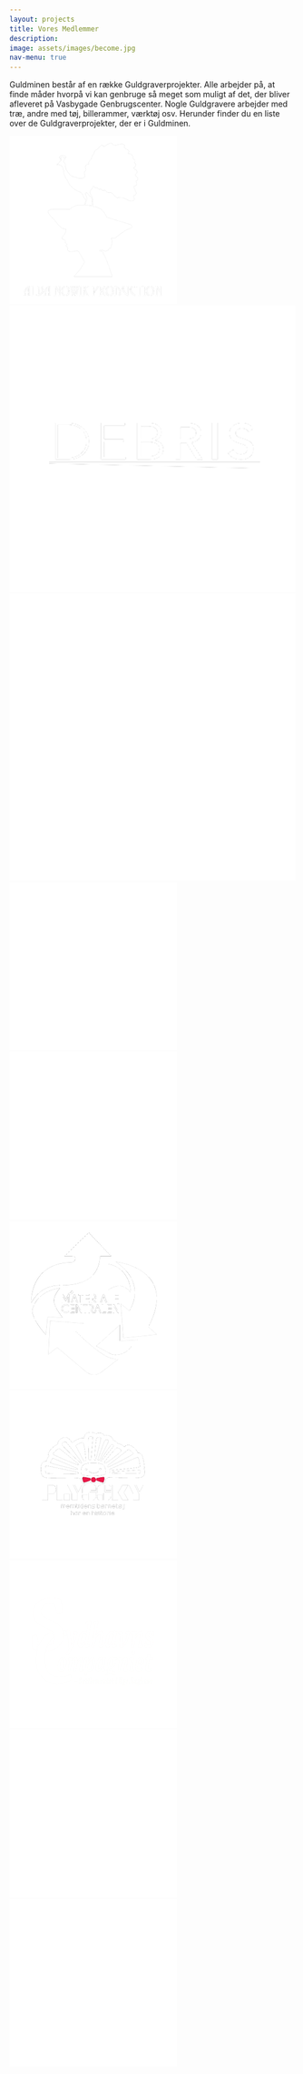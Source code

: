 ```yaml
---
layout: projects
title: Vores Medlemmer
description:
image: assets/images/become.jpg
nav-menu: true
---
```


Guldminen består af en række Guldgraverprojekter. Alle arbejder på, at finde måder hvorpå vi kan genbruge så meget som muligt af det, der bliver afleveret på Vasbygade Genbrugscenter. Nogle Guldgravere arbejder med træ, andre med tøj, billerammer, værktøj osv. Herunder finder du en liste over de Guldgraverprojekter, der er i Guldminen.


<div class="box alt">
	<div class="row 50% uniform">
		<div class="2u"><span class="image fit"><a href="https://www.albanowik.com"><img src="assets/images/albanowik.png" alt="" /></a></span></div>
		<div class="2u"><span class="image fit"><a href="http://www.studiodebris.dk"><img src="assets/images/debris.png" alt="" /></a></span></div>
		<div class="2u"><span class="image fit"><a href="http://www.resourcelab.dk"><img src="assets/images/resourcelab.png" alt="" /></a></span></div>
		<div class="2u"><span class="image fit"><a href="https://www.facebook.com/UseLess-292618251146404/"><img src="assets/images/useless.png" alt="" /></a></span></div>
		<div class="2u"><span class="image fit"><img src="assets/images/dave.png" alt="" /></span></div>
		<div class="2u$"><span class="image fit"><a href="https://www.facebook.com/materialecentralen/"><img src="assets/images/materialcentralle.png" alt="" /></a></span></div>
		<!-- Break -->
		<div class="2u"><span class="image fit"><a href="http://www.plyssky.dk"><img src="assets/images/plyssky.png" alt="" /></a></span></div>
		<div class="2u"><span class="image fit"><a href="http://www.sydhavnen.dk"><img src="assets/images/sydcomp.png" alt="" /></a></span></div>
		<div class="2u"><span class="image fit"><img src="assets/images/gah.png" alt="" /></span></div>
		<div class="2u"><span class="image fit"><a href="https://www.facebook.com/Kokelik%C3%B3-149347375780413/"><img src="assets/images/koke.png" alt="" /></a></span></div>
<!-- 		<div class="2u"><span class="image fit"><a href="https://www.resourcelab.dk"><img src="assets/images/resourcelab.png" alt="" /></a></span></div>
		<div class="2u"><span class="image fit"><img src="assets/images/debris.png" alt="" /></span></div>
		<div class="2u"><span class="image fit"><img src="assets/images/albanowik.jpg" alt="" /></span></div>
		<div class="2u"><span class="image fit"><img src="assets/images/pic08.jpg" alt="" /></span></div>
		<div class="2u"><span class="image fit"><img src="assets/images/pic09.jpg" alt="" /></span></div>
		<div class="2u$"><span class="image fit"><img src="assets/images/materialcentralle.jpg" alt="" /></span></div> -->
	</div>
</div>
